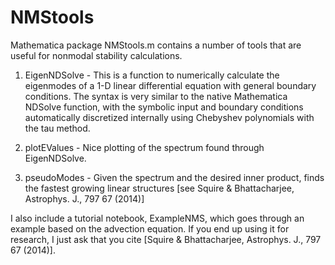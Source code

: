 # NMStools

Mathematica package NMStools.m contains a number of tools that are useful for nonmodal stability calculations.

1) EigenNDSolve - This is a function to numerically calculate the eigenmodes of a 1-D linear differential equation with general boundary conditions. The syntax is very similar to the native Mathematica NDSolve function, with the symbolic input and boundary conditions automatically discretized internally using Chebyshev polynomials with the tau method.

2) plotEValues - Nice plotting of the spectrum found through EigenNDSolve.

3) pseudoModes - Given the spectrum and the desired inner product, finds the fastest growing linear structures [see Squire & Bhattacharjee, Astrophys. J., 797 67 (2014)]

I also include a tutorial notebook, ExampleNMS, which goes through an example based on the advection equation. If you end up using it for research, I just ask that you cite [Squire & Bhattacharjee, Astrophys. J., 797 67 (2014)].

